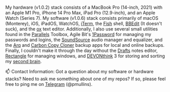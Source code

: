 My hardware (v1.0.2) stack consists of a MacBook Pro (14-inch, 2021) with an Apple M1 Pro, iPhone 14 Pro Max, iPad Pro (12.9-inch), 
and an Apple Watch (Series 7). My software (v1.0.6) stack consists primarily of macOS (Monterey), iOS, iPadOS, WatchOS, [iTerm](https://iterm2.com/), 
the [Fish](https://github.com/fish-shell/fish-shell) shell, [BBEdit](https://www.barebones.com/products/bbedit/) (It doesn't suck), and 
the [ox](https://github.com/curlpipe/ox) text editor. Additionally, I also use several small utilities found in the 
[Parallels](https://www.parallels.com/products/toolbox/) Toolbox, Agile Bit's [1Password](https://1password.com/) for managing my passwords and logins, 
the [SoundSource](https://rogueamoeba.com/soundsource/) audio manager and equalizer, and the [Arq](https://www.arqbackup.com/) and [Carbon Copy Cloner](https://bombich.com/) backup apps for local and online backups. Finally, I couldn't make it through the day without the [Drafts](https://getdrafts.com/) notes editor, [Rectangle](https://github.com/rxhanson/Rectangle) for managing windows, and [DEVONthink](https://www.devontechnologies.com/apps/devonthink) 3 for storing and sorting my [second brain](https://en.wikipedia.org/wiki/Second_brain).

📫 Contact Information: Got a question about my software or hardware stacks? Need to ask me something about one of my repos? If so, please 
feel free to ping me on [Telegram](https://telegram.org/) (@pmullins).
